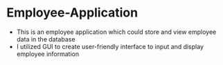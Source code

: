 # Employee-Application
* This is an employee application which could store and view employee data in the database
* I utilized GUI to create user-friendly interface to input and display employee information 
